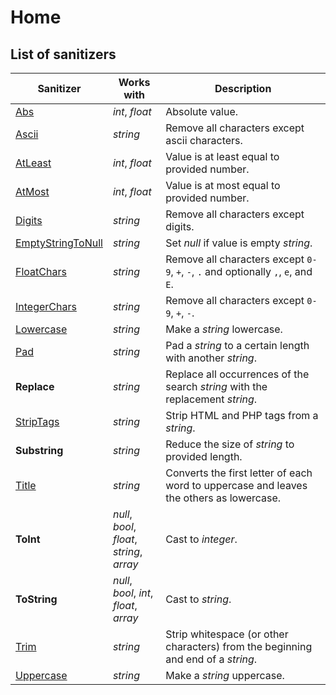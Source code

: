 # Home

## List of sanitizers

| Sanitizer                                         | Works with                                    | Description                                                                             |
|---------------------------------------------------|-----------------------------------------------|-----------------------------------------------------------------------------------------|
| [Abs](Numbers/Abs.md)                             | _int_, _float_                                | Absolute value.                                                                         |
| [Ascii](Strings/Ascii.md)                         | _string_                                      | Remove all characters except ascii characters.                                          |
| [AtLeast](Numbers/AtLeast.md)                     | _int_, _float_                                | Value is at least equal to provided number.                                             |
| [AtMost](Numbers/AtMost.md)                       | _int_, _float_                                | Value is at most equal to provided number.                                              |
| [Digits](Numeric-strings/Digits.md)               | _string_                                      | Remove all characters except digits.                                                    |
| [EmptyStringToNull](Strings/EmptyStringToNull.md) | _string_                                      | Set _null_ if value is empty _string_.                                                  |
| [FloatChars](Numeric-strings/FloatChars.md)       | _string_                                      | Remove all characters except `0-9`, `+`, `-`, `.` and optionally `,`, `e`, and `E`.     |
| [IntegerChars](Numeric-strings/IntegerChars.md)   | _string_                                      | Remove all characters except `0-9`, `+`, `-`.                                           |
| [Lowercase](Letter-case/Lowercase.md)             | _string_                                      | Make a _string_ lowercase.                                                              |
| [Pad](Strings/Pad.md)                             | _string_                                      | Pad a _string_ to a certain length with another _string_.                               |
| **Replace**                                       | _string_                                      | Replace all occurrences of the search _string_ with the replacement _string_.           |
| [StripTags](Strings/StripTags.md)                 | _string_                                      | Strip HTML and PHP tags from a _string_.                                                |
| **Substring**                                     | _string_                                      | Reduce the size of _string_ to provided length.                                         |
| [Title](Letter-case/Title.md)                     | _string_                                      | Converts the first letter of each word to uppercase and leaves the others as lowercase. |
| **ToInt**                                         | _null_, _bool_, _float_,<br>_string_, _array_ | Cast to _integer_.                                                                      |
| **ToString**                                      | _null_, _bool_, _int_,<br>_float_, _array_    | Cast to _string_.                                                                       |
| [Trim](Strings/Trim.md)                           | _string_                                      | Strip whitespace (or other characters) from the beginning and end of a _string_.        |
| [Uppercase](Letter-case/Uppercase.md)             | _string_                                      | Make a _string_ uppercase.                                                              |
